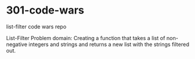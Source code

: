 # 301-code-wars
list-filter
code wars repo

List-Filter
Problem domain: Creating a function that takes a list of non-negative integers and strings and returns a new list with the strings filtered out. 


